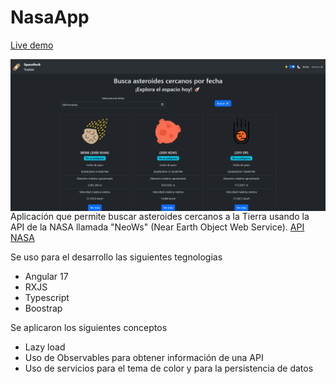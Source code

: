 # NasaApp
[Live demo](https://spacerocktracker.netlify.app/about)

<img src="dark_mode.png"
     alt="aplication"
     style="float: left; margin-right: 10px;" />

     
Aplicación que permite buscar asteroides cercanos a la Tierra usando la API de la NASA llamada "NeoWs" (Near Earth Object Web Service).
[API NASA](https://api.nasa.gov/)



Se uso para el desarrollo las siguientes tegnologias
-  Angular 17
-  RXJS
-  Typescript
-  Boostrap


Se aplicaron los siguientes conceptos
- Lazy load
- Uso de Observables para obtener información de una API
- Uso de servicios para el tema de color y para la persistencia de datos



